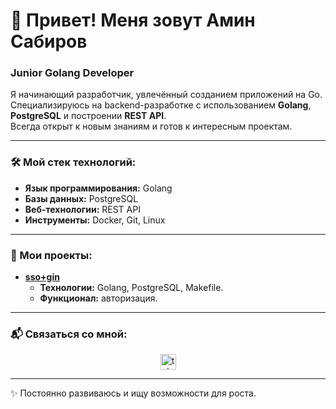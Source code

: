 # 👋 Привет! Меня зовут Амин Сабиров
### Junior Golang Developer

Я начинающий разработчик, увлечённый созданием приложений на Go.  
Специализируюсь на backend-разработке с использованием **Golang**,  
**PostgreSQL** и построении **REST API**.  
Всегда открыт к новым знаниям и готов к интересным проектам.  

---

### 🛠 Мой стек технологий:
- **Язык программирования:** Golang
- **Базы данных:** PostgreSQL
- **Веб-технологии:** REST API
- **Инструменты:** Docker, Git, Linux

---

### 📂 Мои проекты:
- **[sso+gin](https://github.com/mus-mil/web_chat/)**
    - **Технологии:** Golang, PostgreSQL, Makefile.
    - **Функционал:** авторизация.

---

### 📬 Связаться со мной:
<div align="center">
    <a href="https://t.me/sabirov_amin" target="_blank">
        <img src="https://img.shields.io/static/v1?message=Telegram&logo=telegram&label=&color=2CA5E0&logoColor=white&labelColor=&style=for-the-badge" height="25" alt="telegram logo"  />
    </a>
</div>

---

✨ Постоянно развиваюсь и ищу возможности для роста.
